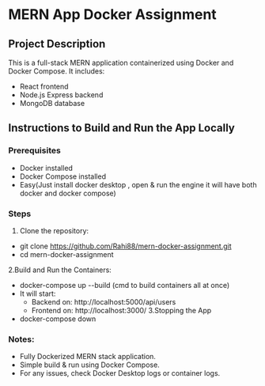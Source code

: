 
# MERN App Docker Assignment

## Project Description
This is a full-stack MERN application containerized using Docker and Docker Compose. It includes:
- React frontend
- Node.js Express backend
- MongoDB database
  

## Instructions to Build and Run the App Locally

### Prerequisites
- Docker installed  
- Docker Compose installed
- Easy(Just install docker desktop , open & run the engine  it will have both docker and docker compose)

### Steps
1. Clone the repository:
- git clone https://github.com/Rahi88/mern-docker-assignment.git
- cd mern-docker-assignment

2.Build and Run the Containers:
- docker-compose up --build  (cmd to build containers all at once)
- It will start:
   - Backend on: http://localhost:5000/api/users
   - Frontend on: http://localhost:3000/
3.Stopping the App
- docker-compose down

### Notes:
- Fully Dockerized MERN stack application.
- Simple build & run using Docker Compose.
- For any issues, check Docker Desktop logs or container logs.
